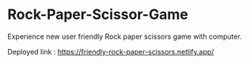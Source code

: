 # Rock-Paper-Scissor-Game
Experience new user friendly Rock paper scissors game with computer.


Deployed link : https://friendly-rock-paper-scissors.netlify.app/
